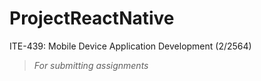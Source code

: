 # ProjectReactNative
ITE-439: Mobile Device Application Development (2/2564)
> *For submitting assignments*
